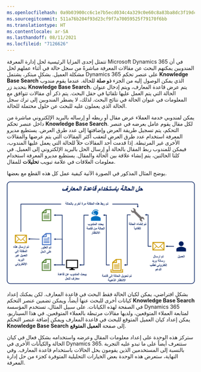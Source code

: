 ```yaml
---
ms.openlocfilehash: 0a9b03900cc6c1e7b5ecd034c4a329c0e60c8a83ba8dc3f19dca741877aeb6df
ms.sourcegitcommit: 511a76b204f93d23cf9f7a70059525f79170f6bb
ms.translationtype: HT
ms.contentlocale: ar-SA
ms.lasthandoff: 08/11/2021
ms.locfileid: "7126626"
---
```

تتمثل إحدى المزايا الرئيسية لحل إدارة المعرفة Microsoft Dynamics 365 في أن المندوبين يمكنهم البحث عن مقالات المعرفة مباشرةً من سجل حالة في أثناء عملهم لحل مشكلة العميل. بشكلٍ مبتكر، يشتمل Dynamics 365 على عنصر تحكم **Knowledge Base Search** الذي يمكن الوصول إليه من الجزء **ذو صلة** للحالة. عندما يقوم مندوب بتحديد زر **Knowledge Base Search**، يتم عرض قاعدة المعارف، ويتم إدخال عنوان الحالة التي يتم العمل عليها تلقائيا في حقل البحث. يتم ذكر أي مقالات تتوافق مع المعلومات في عنوان الحالة في نتائج البحث. لذلك، لا يضطر المندوبين إلى ترك سجل الحالة الذي يعملون عليه للبحث عن حلول محتملة للحالة.

يمكن لمندوبي خدمة العملاء عرض مقال أو ربطه أو إرساله بالبريد الإلكتروني مباشرة من داخل عنصر تحكم **Knowledge Base Search**. لكل مقال يقوم عامل بعرضه في عنصر التحكم، يتم تسجيل طريقة العرض وإضافتها إلى عدد طرق العرض. يستطيع مديرو المعرفة استخدام عدد طرق العرض لتعقب أكثر المقالات التي يتم عرضها والمقالات الأخرى غير المرتبطة. إذا قدمت أحد المقالات حلاً للحالة التي يعمل عليها المندوب، فيمكن للمندوب ربط المقال بالحالة أو إرسال الحل بالبريد الإلكتروني إلى العميل. في كلتا الحالتين، يتم إنشاء علاقة بين الحالة والمقال. يستطيع مديرو المعرفة استخدام معلومات العلاقات في علامة تبويب **تحليلات** للمقال.

يوضح المثال المذكور في الصورة الآتية كيفية عمل كل هذه القطع مع بعضها.

![حل الحالة باستخدام قاعدة المعارف](../media/RC-Unit1-1.png)

بشكلٍ افتراضي، يمكن لكيان الحالة فقط البحث في قاعدة المعارف. لكن يمكنك إعداد كيانات أخرى للبحث عنها أيضاً، ويمكن تضمين عنصر التحكم **Knowledge Base Search** في الصفحة لهذه الكيانات. على سبيل المثال، تستخدم المؤسسة Dynamics 365 لمتابعة العملاء المتوقعين، ولديها مقالات مرتبطة بالعملاء المتوقعين. في هذا السيناريو، يمكن إعداد كيان العميل المتوقع للبحث في قاعدة المعارف ويمكن إضافة عنصر التحكم **Knowledge Base Search** إلى صفحة **العميل المتوقع**.

ستركز هذه الوحدة على إعداد معلومات المقال وعرضه واستخدامه بشكلٍ فعال في كيان الحالة والكيانات الأخرى في Dynamics 365. ستتعرف أيضاً على ما تبدو عليه التجربة بالنسبة إلى المستخدمين الذين يقومون بحل الحالات باستخدام قاعدة المعارف. وفي النهاية، ستعرض هذه الوحدة بعض الخيارات التحليلية المتوفرة كجزء من حل إدارة المعرفة.
